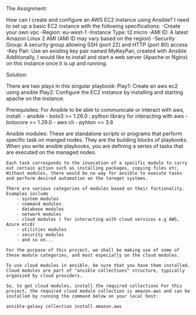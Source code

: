 The Assignment:

How can I create and configure an AWS EC2 instance using Ansible? I need to set up a basic EC2 instance with the following specifications:
    -Create your own vpc
    -Region: eu-west-1
    -Instance Type: t2.micro
    -AMI ID: A latest Amazon Linux 2 AMI (AMI ID may vary based on    the region)
    -Security Group: A security group allowing SSH (port 22) and HTTP (port 80) access
    -Key Pair: Use an existing key pair named MyKeyPair, created with Ansible
Additionally, I would like to install and start a web server (Apache or Nginx) on this instance once it is up and running.

Solution:

There are two plays in this singular playbook: 
Play1: Create an aws ec2 using ansible
Play2: Configure the EC2 instance by installing and starting apache on the instance.

Prerequisites: For Ansible to be able to communicate or interact with aws, 
install:
    - ansible
    - boto3 >= 1.26.0 : python library for interacting with aws
    - botocore >= 1.29.0
    - aws cli
    - pyhton >= 3.6


Ansible modules: 
    These are standalone scripts or programs that perform specific task on manged nodes. They are the building blocks of playbooks. When you write ansible playbooks, you are defining a series of tasks that are executed on the managed nodes.
    
    Each task corresponds to the invocation of a specific module to carry out certain action such as installing packages, copying files etc. Without modules, there would be no way for ansible to execute tasks and perform desired automation on the tareget systems.

    There are various categories of modules based on their fuctionality. Examples include 
        - system modules
        - command modules
        - database modules
        - network modules
        - cloud modules ( for interacting with cloud services e.g AWS, Azure etc0)
        - utilities modules
        - security modules 
        - and so on...

    For the purpose of this project, we shall be making use of some of these module categories, and most especially on the cloud modules.

    To use cloud modules in ansible, be sure that you have them installed. Cloud modules are part of "ansible collections" structure, typically organized by cloud providers.

    So, to get cloud modules, install the required collections For this project, the required cloud module collection is amazon.aws and can be installed by running the command below on your local host:

    ansible-galaxy collection install amazon.aws

    

